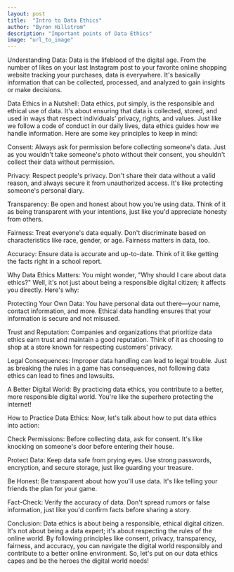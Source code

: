 ```yaml
---
layout: post
title:  "Intro to Data Ethics"
author: "Byron Hillstrom"
description: "Important points of Data Ethics"
image: "url_to_image"
--- 
```


Understanding Data:
Data is the lifeblood of the digital age. From the number of likes on your last Instagram post to your favorite online shopping website tracking your purchases, data is everywhere. It's basically information that can be collected, processed, and analyzed to gain insights or make decisions.

Data Ethics in a Nutshell:
Data ethics, put simply, is the responsible and ethical use of data. It's about ensuring that data is collected, stored, and used in ways that respect individuals' privacy, rights, and values. Just like we follow a code of conduct in our daily lives, data ethics guides how we handle information. Here are some key principles to keep in mind:

Consent:
Always ask for permission before collecting someone's data. Just as you wouldn't take someone's photo without their consent, you shouldn't collect their data without permission.

Privacy:
Respect people's privacy. Don't share their data without a valid reason, and always secure it from unauthorized access. It's like protecting someone's personal diary.

Transparency:
Be open and honest about how you're using data. Think of it as being transparent with your intentions, just like you'd appreciate honesty from others.

Fairness:
Treat everyone's data equally. Don't discriminate based on characteristics like race, gender, or age. Fairness matters in data, too.

Accuracy:
Ensure data is accurate and up-to-date. Think of it like getting the facts right in a school report.

Why Data Ethics Matters:
You might wonder, "Why should I care about data ethics?" Well, it's not just about being a responsible digital citizen; it affects you directly. Here's why:

Protecting Your Own Data:
You have personal data out there—your name, contact information, and more. Ethical data handling ensures that your information is secure and not misused.

Trust and Reputation:
Companies and organizations that prioritize data ethics earn trust and maintain a good reputation. Think of it as choosing to shop at a store known for respecting customers' privacy.

Legal Consequences:
Improper data handling can lead to legal trouble. Just as breaking the rules in a game has consequences, not following data ethics can lead to fines and lawsuits.

A Better Digital World:
By practicing data ethics, you contribute to a better, more responsible digital world. You're like the superhero protecting the internet!

How to Practice Data Ethics:
Now, let's talk about how to put data ethics into action:

Check Permissions:
Before collecting data, ask for consent. It's like knocking on someone's door before entering their house.

Protect Data:
Keep data safe from prying eyes. Use strong passwords, encryption, and secure storage, just like guarding your treasure.

Be Honest:
Be transparent about how you'll use data. It's like telling your friends the plan for your game.

Fact-Check:
Verify the accuracy of data. Don't spread rumors or false information, just like you'd confirm facts before sharing a story.

Conclusion:
Data ethics is about being a responsible, ethical digital citizen. It's not about being a data expert; it's about respecting the rules of the online world. By following principles like consent, privacy, transparency, fairness, and accuracy, you can navigate the digital world responsibly and contribute to a better online environment. So, let's put on our data ethics capes and be the heroes the digital world needs!
